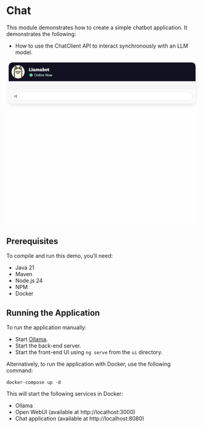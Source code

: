 # Chat

This module demonstrates how to create a simple chatbot application.
It demonstrates the following:

- How to use the ChatClient API to interact synchronously with an LLM model.

<img src=".readme/demo.gif" alt="Spring AI demo"/>

## Prerequisites

To compile and run this demo, you’ll need:

- Java 21
- Maven
- Node.js 24
- NPM
- Docker

## Running the Application

To run the application manually:

- Start [Ollama](https://ollama.com/).
- Start the back-end server.
- Start the front-end UI using `ng serve` from the `ui` directory.

Alternatively, to run the application with Docker, use the following command:

```console
docker-compose up -d
```

This will start the following services in Docker:

- Ollama
- Open WebUI (available at http://localhost:3000)
- Chat application (available at http://localhost:8080)
